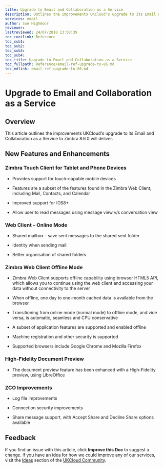 ```yaml
---
title: Upgrade to Email and Collaboration as a Service
description: Outlines the improvements UKCloud's upgrade to its Email and Collaboration as a Service to Zimbra 8.6.0 will deliver
services: email
author: Sue Highmoor
reviewer:
lastreviewed: 24/07/2018 13:50:39
toc_rootlink: Reference
toc_sub1: 
toc_sub2:
toc_sub3:
toc_sub4:
toc_title: Upgrade to Email and Collaboration as a Service
toc_fullpath: Reference/email-ref-upgrade-to-86.md
toc_mdlink: email-ref-upgrade-to-86.md
---
```


# Upgrade to Email and Collaboration as a Service

## Overview

This article outlines the improvements UKCloud's upgrade to its Email and Collaboration as a Service to Zimbra 8.6.0 will deliver.

## New Features and Enhancements

### Zimbra Touch Client for Tablet and Phone Devices

- Provides support for touch-capable mobile devices

- Features are a subset of the features found in the Zimbra Web Client, including Mail, Contacts, and Calendar

- Improved support for IOS8+

- Allow user to read messages using message view v/s conversation view

### Web Client – Online Mode

- Shared mailbox - save sent messages to the shared sent folder

- Identity when sending mail

- Better organisation of shared folders

### Zimbra Web Client Offline Mode

- Zimbra Web Client supports offline capability using browser HTML5 API, which allows you to continue using the web client and accessing your data without connectivity to the server

- When offline, one day to one-month cached data is available from the browser

- Transitioning from online mode (normal mode) to offline mode, and vice versa, is automatic, seamless and CPU conservative

- A subset of application features are supported and enabled offline

- Machine registration and other security is supported

- Supported browsers include Google Chrome and Mozilla Firefox

### High-Fidelity Document Preview

- The document preview feature has been enhanced with a High-Fidelity preview, using LibreOffice

### ZCO Improvements

- Log file improvements

- Connection security improvements

- Share message support, with Accept Share and Decline Share options available

## Feedback

If you find an issue with this article, click **Improve this Doc** to suggest a change. If you have an idea for how we could improve any of our services, visit the [Ideas](https://community.ukcloud.com/ideas) section of the [UKCloud Community](https://community.ukcloud.com).
